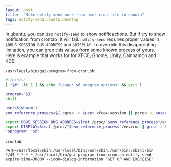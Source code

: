 ```yaml
---
layout: post
title:  "Make notify-send work from user cron file in ubuntu"
tags: notify-send,ubuntu,desktop
---
```

In ubuntu, you can use `notify-send` to show notificactions. But if try to show notification from crontab, it will fail: `notify-send` requires proper values in `$DBUS_SESSION_BUS_ADDRESS` and `$DISPLAY`. To override this disappointing limitation, you can grep this values from some known process of yours. Here is example that works for for XFCE, Gnome, Unity, Cainnamon and KDE:

`/usr/local/bin/gui-program-from-cron.sh`:

```bash
#!/bin/sh
[ "$#" -lt 1 ] && echo "Usage: $0 program options" && exit 1

program="$1"
shift

user=$(whoami)
env_reference_process=$( pgrep -u $user xfce4-session || pgrep -u $user ciannamon-session || pgrep -u $user gnome-session || pgrep -u $user gnome-shell || pgrep -u $user kdeinit )

export DBUS_SESSION_BUS_ADDRESS=$(cat /proc/"$env_reference_process"/environ | grep -z DBUS | sed 's/DBUS_SESSION_BUS_ADDRESS=//')
export DISPLAY=$(cat /proc/"$env_reference_process"/environ | grep -z DISPLAY | sed 's/DISPLAY=//')
"$program" "$@"
```

`crontab`:

```
PATH=/usr/local/sbin:/usr/local/bin:/usr/sbin:/usr/bin:/sbin:/bin
*/45 * * * * /usr/local/bin/gui-program-from-cron.sh notify-send --expire-time=30000 --icon=dialog-information "GET UP AND EXERCISE"
```
